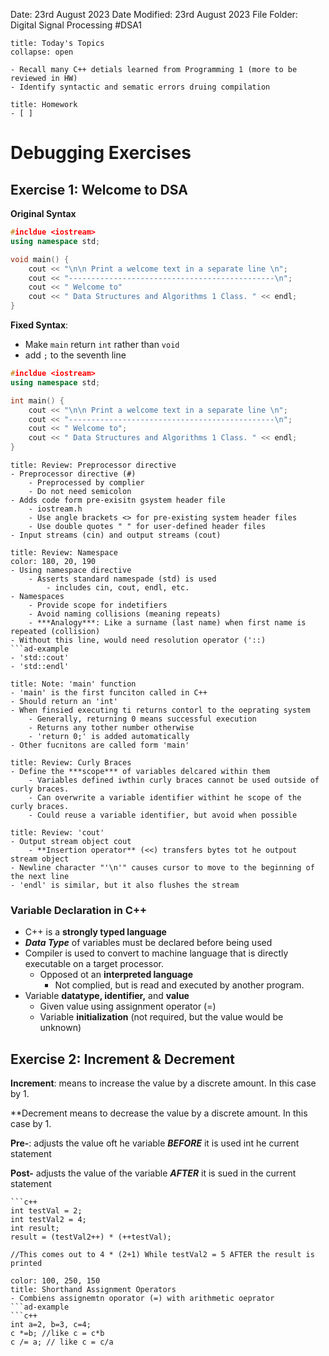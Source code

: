 Date: 23rd August 2023
Date Modified: 23rd August 2023
File Folder: Digital Signal Processing
#DSA1

```ad-abstract
title: Today's Topics
collapse: open

- Recall many C++ detials learned from Programming 1 (more to be reviewed in HW)
- Identify syntactic and sematic errors druing compilation

```

```ad-note
title: Homework
- [ ] 
```

# Debugging Exercises

## Exercise 1: Welcome to DSA

**Original Syntax**
```c++
#incldue <iostream>
using namespace std;

void main() {
	cout << "\n\n Print a welcome text in a separate line \n";
	cout << "----------------------------------------------\n";
	cout << " Welcome to"
	cout << " Data Structures and Algorithms 1 Class. " << endl;
}
```

**Fixed Syntax**:
- Make `main` return `int` rather than `void`
- add `;` to the seventh line

```c++
#incldue <iostream>
using namespace std;

int main() {
	cout << "\n\n Print a welcome text in a separate line \n";
	cout << "----------------------------------------------\n";
	cout << " Welcome to";
	cout << " Data Structures and Algorithms 1 Class. " << endl;
}
```

```ad-note 
title: Review: Preprocessor directive
- Preprocessor directive (#)
	- Preprocessed by complier
	- Do not need semicolon
- Adds code form pre-exisitn gsystem header file
	- iostream.h
	- Use angle brackets <> for pre-existing system header files
	- Use double quotes " " for user-defined header files
- Input streams (cin) and output streams (cout)
```

```ad-note
title: Review: Namespace
color: 180, 20, 190
- Using namespace directive
	- Asserts standard namespade (std) is used
		- includes cin, cout, endl, etc.
- Namespaces
	- Provide scope for indetifiers
	- Avoid naming collisions (meaning repeats)
	- ***Analogy***: Like a surname (last name) when first name is repeated (collision)
- Without this line, would need resolution operator ('::)
```ad-example
- 'std::cout'
- 'std::endl'
```

```ad-note
title: Note: 'main' function
- 'main' is the first funciton called in C++
- Should return an 'int'
- When finsied executing ti returns contorl to the oeprating system
	- Generally, returning 0 means successful execution
	- Returns any tother number otherwise
	- 'return 0;' is added automatically
- Other fucnitons are called form 'main'
```

```ad-abstract
title: Review: Curly Braces
- Define the ***scope*** of variables delcared within them
	- Variables defined iwthin curly braces cannot be used outside of curly braces.
	- Can overwrite a variable identifier withint he scope of the curly braces. 
	- Could reuse a variable identifier, but avoid when possible
```

```ad-important
title: Review: 'cout'
- Output stream object cout
	- **Insertion operator** (<<) transfers bytes tot he outpout stream object
- Newline character "'\n'" causes cursor to move to the beginning of the next line
- 'endl' is similar, but it also flushes the stream
```

### Variable Declaration in C++

- C++ is a **strongly typed language**
- ***Data Type*** of variables must be declared before being used
- Compiler is used to convert to machine language that is directly executable on a target processor.
	- Opposed ot an **interpreted language**
		- Not complied, but is read and executed by another program.
- Variable **datatype, identifier,** and **value**
	- Given value using assignment operator (=)
	- Variable **initialization** (not required, but the value would be unknown)

## Exercise 2: Increment & Decrement

**Increment**: means to increase the value by a discrete amount. In this case by 1.

**Decrement means to decrease the value by a discrete amount. In this case by 1.

**Pre-**: adjusts the value oft he variable ***BEFORE*** it is used int he current statement

**Post-** adjusts the value of the variable ***AFTER*** it is sued in the current statement

```ad-example
```c++
int testVal = 2;
int testVal2 = 4;
int result;
result = (testVal2++) * (++testVal);

//This comes out to 4 * (2+1) While testVal2 = 5 AFTER the result is printed
```

```ad-note
color: 100, 250, 150
title: Shorthand Assignment Operators
- Combiens assignemtn oporator (=) with arithmetic oeprator
```ad-example
```c++
int a=2, b=3, c=4;
c *=b; //like c = c*b
c /= a; // like c = c/a
```
